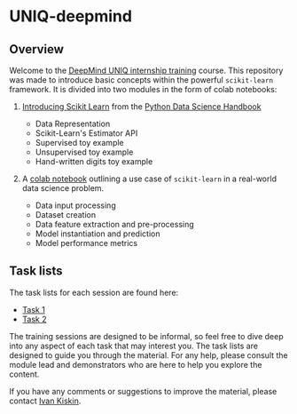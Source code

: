 # UNIQ-deepmind
## Overview
Welcome to the [DeepMind UNIQ internship training](https://www.ox.ac.uk/admissions/graduate/access/uniq-plus) course. This repository was made to introduce basic concepts within the powerful `scikit-learn` framework. It is divided into two modules in the form of colab notebooks:
1. [Introducing Scikit Learn](./colab/Introducing-Scikit-Learn-UNIQ.ipynb) from the [Python Data Science Handbook](https://jakevdp.github.io/PythonDataScienceHandbook/)
    * Data Representation
    * Scikit-Learn's Estimator API
    * Supervised toy example
    * Unsupervised toy example
    * Hand-written digits toy example

2. A [colab notebook](./colab/UNIQ_scikit_learn_pt_2.ipynb) outlining a use case of `scikit-learn` in a real-world data science problem.
    * Data input processing
    * Dataset creation
    * Data feature extraction and pre-processing
    * Model instantiation and prediction
    * Model performance metrics

## Task lists
The task lists for each session are found here:
* [Task 1](./session_1_task_list.md)
* [Task 2](./session_2_task_list.md)

The training sessions are designed to be informal, so feel free to dive deep into any aspect of each task that may interest you. The task lists are designed to guide you through the material. For any help, please consult the module lead and demonstrators who are here to help you explore the content.

If you have any comments or suggestions to improve the material, please contact [Ivan Kiskin](https://www.surrey.ac.uk/people/ivan-kiskin).


